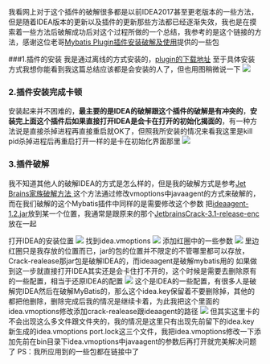 我看网上对于这个插件的破解很多都是以前IDEA2017甚至更老版本的一些方法，但是随着IDEA版本的更新以及插件的更新那些方法都已经逐渐失效，我也是在摸索着一些方法后破解成功后对这个过程所做的一个总结，我参考的是这个链接的方法，感谢这位老哥[Mybatis Plugin插件安装破解及使用](https://blog.csdn.net/u011410529/article/details/54098067)提供的一些包

###1.插件的安装
我是通过离线的方式安装的，[plugin的下载地址](https://github.com/LeeWiHong/WiHongNoteBook/blob/master/JAVA/%E3%80%90%E5%8D%95%E7%8B%AC%E5%8C%85%E3%80%91MyBatis%20V3.58.zip)
至于具体安装方式我想你能看到我这篇总结应该都是会安装的人了，但也用图稍微说一下
![](https://ws4.sinaimg.cn/large/006tNbRwgy1fvevovv6l9j318g110jwh.jpg)

### 2.插件安装完成卡顿
安装起来并不困难的，**最主要的是IDEA的破解跟这个插件的破解是有冲突的**，**安装完上面这个插件后如果直接打开IDEA是会卡在打开的初始化揭面的**，有一种方法说是直接杀掉进程再直接重启就OK了，但照我所安装的情况来看我这里是kill pid杀掉进程后再重启打开一样的是卡在初始化界面那里
![](https://ws4.sinaimg.cn/large/006tNbRwgy1fvevtewtmvj30zk0m8x2a.jpg)

### 3.插件破解
我不知道其他人的破解IDEA的方式是怎么样的，但是我的破解方式是参考[Jet Brains家族破解方法
](https://www.jianshu.com/p/f404994e2843)这个方法通过修改vmoptions中javaagent的方式来破解的，而在我们破解的这个Mybatis插件中同样的是需要修改这个参数
把[ideaagent-1.2.jar](https://github.com/LeeWiHong/WiHongNoteBook/blob/master/JAVA/jar%E5%8C%85/ideaagent-1.2.jar)放到某一个位置，我通常是跟原来的那个[JetbrainsCrack-3.1-release-enc](https://github.com/LeeWiHong/WiHongNoteBook/blob/master/JAVA/jar%E5%8C%85/JetbrainsCrack-3.1-release-enc.jar)放在一起

打开IDEA的安装位置
![](https://ws2.sinaimg.cn/large/006tNbRwgy1fvew7ghxdmj31eq0ogn8a.jpg)
找到idea.vmoptions
![](https://ws1.sinaimg.cn/large/006tNbRwgy1fvew93rvq1j31ee0o8ahr.jpg)
添加红圈中的一些参数
![](https://ws4.sinaimg.cn/large/006tNbRwgy1fvewae1ttxj310i0leaek.jpg)
里边红圈只是我存放的位置而已，jar的包的位置并不限定的不管哪里都可以存放，Crack-realease那jar包是破解IDEA的，而ideaagent是破解mybatis用的
如果做到这一步就直接打开IDEA其实还是会卡住打不开的，这个时候是需要去删除原有的一些配置，相当于还原IDEA的配置
![](https://ws2.sinaimg.cn/large/006tNbRwgy1fvewh40j6xj31kw0n0tmg.jpg)
这个是IDEA的一些配置，有很多人是破解完IDEA然后在破解MyBatis的，那么这个idea.key保留着不要删除掉，其他的都把他删除，删除完成后我的情况是继续卡着，为此我把这个里面的idea.vmoptions修改添加crack-realease跟ideaagent的路径
![](https://lh3.googleusercontent.com/-KoJb3dRPpYg/W6IBIEBkxyI/AAAAAAAAADo/K3J-fZsblOkGRgnA4Z1-8F83PG01HFNMwCHMYCw/I/15373437734311.jpg)
但其实这里卡的不会出现这么多文件跟文件夹的，我的情况是这里只有出现先前留下的idea.key 新生成的idea.vmoptions port.lock这三个文件，我把idea.vmoptions修改一下添加先前在bin目录下idea.vmoptions中javaagent的参数后再打开就完美解决问题了
PS：我所应用到的一些包都在链接中了




